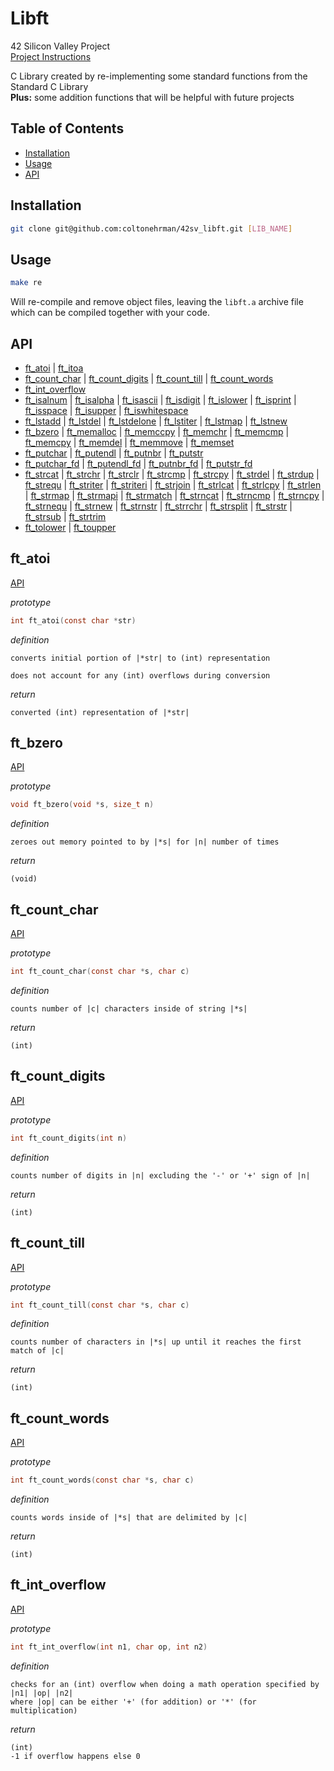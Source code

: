 
# Libft

42 Silicon Valley Project  
[Project Instructions](libft.en.pdf)

C Library created by re-implementing some standard functions from the Standard C Library  
**Plus:** some addition functions that will be helpful with future projects

## Table of Contents
* [Installation](#installation)
* [Usage](#usage)
* [API](#api)

## Installation

```bash
git clone git@github.com:coltonehrman/42sv_libft.git [LIB_NAME]
```

## Usage

```bash
make re
```

Will re-compile and remove object files, leaving the `libft.a` archive file which can be compiled together with your code.

## API

 * [ft_atoi](#ft_atoi) | [ft_itoa](#ft_itoa)
 * [ft_count_char](#ft_count_char) | [ft_count_digits](#ft_count_digits) | [ft_count_till](#ft_count_till) | [ft_count_words](#ft_count_words)
 * [ft_int_overflow](#ft_int_overflow)
 * [ft_isalnum](#ft_isalnum) | [ft_isalpha](#ft_isalpha) | [ft_isascii](#ft_isascii) | [ft_isdigit](#ft_isdigit) | [ft_islower](#ft_islower) | [ft_isprint](#ft_isprint) | [ft_isspace](#ft_isspace) | [ft_isupper](#ft_isupper) | [ft_iswhitespace](#ft_iswhitespace)
 * [ft_lstadd](#ft_lstadd) | [ft_lstdel](#ft_lstdel) | [ft_lstdelone](#ft_lstdelone) | [ft_lstiter](#ft_lstiter) | [ft_lstmap](#ft_lstmap) | [ft_lstnew](#ft_lstnew)
 * [ft_bzero](#ft_bzero) | [ft_memalloc](#ft_memalloc) | [ft_memccpy](#ft_memccpy) | [ft_memchr](#ft_memchr) | [ft_memcmp](#ft_memcmp) | [ft_memcpy](#ft_memcpy) | [ft_memdel](#ft_memdel) | [ft_memmove](#ft_memmove) | [ft_memset](#ft_memset)
 * [ft_putchar](#ft_putchar) | [ft_putendl](#ft_putendl) | [ft_putnbr](#ft_putnbr) | [ft_putstr](#ft_putstr)
 * [ft_putchar_fd](#ft_putchar_fd) | [ft_putendl_fd](#ft_putendl_fd) | [ft_putnbr_fd](#ft_putnbr_fd) | [ft_putstr_fd](#ft_putstr_fd)
 * [ft_strcat](#ft_strcat) | [ft_strchr](#ft_strchr) | [ft_strclr](#ft_strclr) | [ft_strcmp](#ft_strcmp) | [ft_strcpy](#ft_strcpy) | [ft_strdel](#ft_strdel) | [ft_strdup](#ft_strdup) | [ft_strequ](#ft_strequ) | [ft_striter](#ft_striter) | [ft_striteri](#ft_striteri) | [ft_strjoin](#ft_strjoin) | [ft_strlcat](#ft_strlcat) | [ft_strlcpy](#ft_strlcpy) | [ft_strlen](#ft_strlen) | [ft_strmap](#ft_strmap) | [ft_strmapi](#ft_strmapi) | [ft_strmatch](#ft_strmatch) | [ft_strncat](#ft_strncat) | [ft_strncmp](#ft_strncmp) | [ft_strncpy](#ft_strncpy) | [ft_strnequ](#ft_strnequ) | [ft_strnew](#ft_strnew) | [ft_strnstr](#ft_strnstr) | [ft_strrchr](#ft_strrchr) | [ft_strsplit](#ft_strsplit) | [ft_strstr](#ft_strstr) | [ft_strsub](#ft_strsub) | [ft_strtrim](#ft_strtrim)
 * [ft_tolower](#ft_tolower) | [ft_toupper](#ft_toupper)

## ft_atoi
[API](#api)

*prototype*
```c
int ft_atoi(const char *str)
```

*definition*
```
converts initial portion of |*str| to (int) representation

does not account for any (int) overflows during conversion
```

*return*
```
converted (int) representation of |*str|
```

## ft_bzero
[API](#api)

*prototype*
```c
void ft_bzero(void *s, size_t n)
```

*definition*
```
zeroes out memory pointed to by |*s| for |n| number of times
```

*return*
```
(void)
```

## ft_count_char
[API](#api)

*prototype*
```c
int ft_count_char(const char *s, char c)
```

*definition*
```
counts number of |c| characters inside of string |*s|
```

*return*
```
(int)
```

## ft_count_digits
[API](#api)

*prototype*
```c
int ft_count_digits(int n)
```

*definition*
```
counts number of digits in |n| excluding the '-' or '+' sign of |n|
```

*return*
```
(int)
```

## ft_count_till
[API](#api)

*prototype*
```c
int ft_count_till(const char *s, char c)
```

*definition*
```
counts number of characters in |*s| up until it reaches the first match of |c|
```

*return*
```
(int)
```

## ft_count_words
[API](#api)

*prototype*
```c
int ft_count_words(const char *s, char c)
```

*definition*
```
counts words inside of |*s| that are delimited by |c|
```

*return*
```
(int)
```

## ft_int_overflow
[API](#api)

*prototype*
```c
int ft_int_overflow(int n1, char op, int n2)
```

*definition*
```
checks for an (int) overflow when doing a math operation specified by |n1| |op| |n2|
where |op| can be either '+' (for addition) or '*' (for multiplication)
```

*return*
```
(int)
-1 if overflow happens else 0
```
